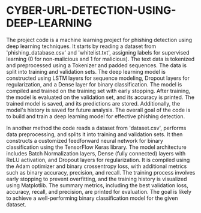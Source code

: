 # CYBER-URL-DETECTION-USING-DEEP-LEARNING

The project code is a machine learning project for phishing detection using deep learning techniques. It starts by reading a dataset from 'phishing_database.csv' and 'whitelist.txt', assigning labels for supervised learning (0 for non-malicious and 1 for malicious). The text data is tokenized and preprocessed using a Tokenizer and padded sequences. The data is split into training and validation sets. The deep learning model is constructed using LSTM layers for sequence modeling, Dropout layers for regularization, and a Dense layer for binary classification. The model is compiled and trained on the training set with early stopping. After training, the model is evaluated on the validation set, and its accuracy is printed. The trained model is saved, and its predictions are stored. Additionally, the model's history is saved for future analysis. The overall goal of the code is to build and train a deep learning model for effective phishing detection.

In another method the code reads a dataset from 'dataset.csv', performs data preprocessing, and splits it into training and validation sets. It then constructs a customized feedforward neural network for binary classification using the TensorFlow Keras library. The model architecture includes Batch Normalization layers, Dense (fully connected) layers with ReLU activation, and Dropout layers for regularization. It is compiled using the Adam optimizer and binary crossentropy loss, with additional metrics such as binary accuracy, precision, and recall. The training process involves early stopping to prevent overfitting, and the training history is visualized using Matplotlib. The summary metrics, including the best validation loss, accuracy, recall, and precision, are printed for evaluation. The goal is likely to achieve a well-performing binary classification model for the given dataset.
